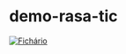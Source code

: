 # demo-rasa-tic

[![Fichário](https://mybinder.org/badge_logo.svg)](https://mybinder.org/v2/gh/Tatan16/demo-rasa-tic/CABE%C3%87A)
